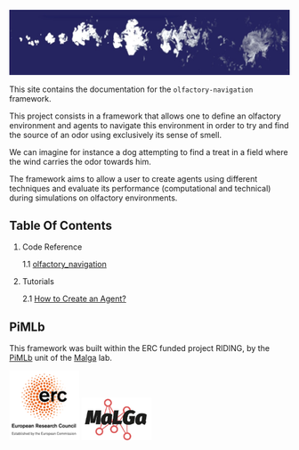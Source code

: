 ![Olfactory cues in turbulent air](img/Odor_Plume.jpg)

This site contains the documentation for the `olfactory-navigation` framework.

This project consists in a framework that allows one to define an olfactory environment and agents to navigate this environment in order to try and find the source of an odor using exclusively its sense of smell.

We can imagine for instance a dog attempting to find a treat in a field where the wind carries the odor towards him.

The framework aims to allow a user to create agents using different techniques and evaluate its performance (computational and technical) during simulations on olfactory environments.


## Table Of Contents

1. Code Reference

    1.1 [olfactory_navigation](reference/index.md)

2. Tutorials

    2.1 [How to Create an Agent?](agent_creation.md)


## PiMLb

This framework was built within the ERC funded project RIDING, by the [PiMLb](https://malga.unige.it/research/pimlb) unit of the [Malga](https://malga.unige.it) lab.

<img src="img/ERC.jpg" alt="ERC Logo" width="25%"/>
<img src="img/MaLGa_verticale_UniGe.png" alt="Malga Logo" width="25%"/>
